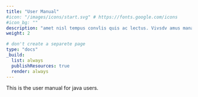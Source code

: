 ```yaml
---
title: "User Manual"
#icon: "/images/icons/start.svg" # https://fonts.google.com/icons
#icon_bg: ""
description: "amet nisl tempus convlis quis ac lectus. Vivsdv amus mana justo, lacinia eget"
weight: 2

# don't create a separete page
type: "docs"
_build:
  list: always
  publishResources: true
  render: always
---
```


This is the user manual for java users.
